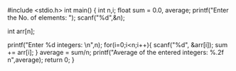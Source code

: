 #include <stdio.h>
int main() {
    int n,i;
    float sum = 0.0, average;
    printf("Enter the No. of elements: ");
scanf("%d",&n);

int arr[n];

printf("Enter %d integers: \n",n);
for(i=0;i<n;i++){
    scanf("%d", &arr[i]);
    sum += arr[i];
}
average = sum/n;
printf("Average of the entered integers: %.2f n",average);
return 0;
}

